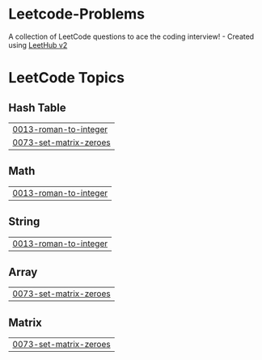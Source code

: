 # Leetcode-Problems
A collection of LeetCode questions to ace the coding interview! - Created using [LeetHub v2](https://github.com/arunbhardwaj/LeetHub-2.0)

<!---LeetCode Topics Start-->
# LeetCode Topics
## Hash Table
|  |
| ------- |
| [0013-roman-to-integer](https://github.com/prince04kumar/Leetcode-Problems/tree/master/0013-roman-to-integer) |
| [0073-set-matrix-zeroes](https://github.com/prince04kumar/Leetcode-Problems/tree/master/0073-set-matrix-zeroes) |
## Math
|  |
| ------- |
| [0013-roman-to-integer](https://github.com/prince04kumar/Leetcode-Problems/tree/master/0013-roman-to-integer) |
## String
|  |
| ------- |
| [0013-roman-to-integer](https://github.com/prince04kumar/Leetcode-Problems/tree/master/0013-roman-to-integer) |
## Array
|  |
| ------- |
| [0073-set-matrix-zeroes](https://github.com/prince04kumar/Leetcode-Problems/tree/master/0073-set-matrix-zeroes) |
## Matrix
|  |
| ------- |
| [0073-set-matrix-zeroes](https://github.com/prince04kumar/Leetcode-Problems/tree/master/0073-set-matrix-zeroes) |
<!---LeetCode Topics End-->